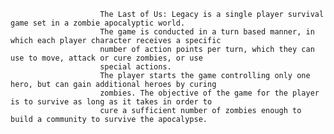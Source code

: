 
                        The Last of Us: Legacy is a single player survival game set in a zombie apocalyptic world.
                        The game is conducted in a turn based manner, in which each player character receives a specific
                        number of action points per turn, which they can use to move, attack or cure zombies, or use
                        special actions.
                        The player starts the game controlling only one hero, but can gain additional heroes by curing
                        zombies. The objective of the game for the player is to survive as long as it takes in order to
                        cure a sufficient number of zombies enough to build a community to survive the apocalypse.
